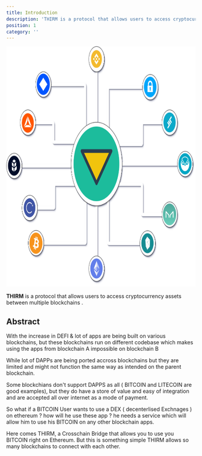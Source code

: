 ```yaml
---
title: Introduction
description: 'THIRM is a protocol that allows users to access cryptocurrency assets between multiple blockchains.'
position: 1
category: ''
---
```


<img src="/xthirm.png"  width="1280" height="640" alt=""/>


**THIRM** is a protocol that allows users to access cryptocurrency assets between multiple blockchains . 

## Abstract

With the increase in DEFI & lot of apps are being built on various blockchains, but these blockchains run on different codebase which makes using the apps from blockchain A impossible on blockchain B

While lot of DAPPs are being ported accross blockchains but they are limited and might not function the same way as intended on the parent blockchain.

Some blockchians don't support DAPPS as all ( BITCOIN and LITECOIN are good examples), but they do have a store of value and easy of integration and are accepted all over internet as a mode of payment.

So what if a BITCOIN User wants to use a DEX ( decenterlised Exchnages ) on ethereum ? how will he use these app ? he needs a service which will allow him to use his BITCOIN on any other blockchain apps.


Here comes THIRM, a Crosschain Bridge that allows you to use you BITCOIN right on Ethereum. But this is something simple THIRM allows so many blockchains to connect with each other.


